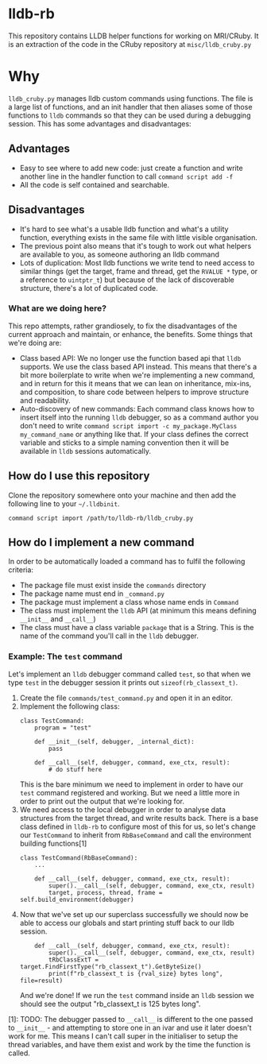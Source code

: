 # lldb-rb

This repository contains LLDB helper functions for working on MRI/CRuby. It is an extraction of the code in the CRuby repository at `misc/lldb_cruby.py`

# Why

`lldb_cruby.py` manages lldb custom commands using functions. The file is a large list of functions, and an init handler that then aliases some of those functions to `lldb` commands so that they can be used during a debugging session. This has some advantages and disadvantages:

## Advantages

- Easy to see where to add new code: just create a function and write another line in the handler function to call `command script add -f`
- All the code is self contained and searchable.

## Disadvantages

- It's hard to see what's a usable lldb function and what's a utility function, everything exists in the same file with little visible organisation.
- The previous point also means that it's tough to work out what helpers are available to you, as someone authoring an lldb command
- Lots of duplication: Most lldb functions we write tend to need access to similar things (get the target, frame and thread, get the `RVALUE *` type, or a reference to `uintptr_t`) but because of the lack of discoverable structure, there's a lot of duplicated code.

### What are we doing here?

This repo attempts, rather grandiosely, to fix the disadvantages of the current approach and maintain, or enhance, the benefits. Some things that we're doing are:

- Class based API: We no longer use the function based api that `lldb` supports. We use the class based API instead. This means that there's a bit more boilerplate to write when we're implementing a new command, and in return for this it means that we can lean on inheritance, mix-ins, and composition, to share code between helpers to improve structure and readability.
- Auto-discovery of new commands: Each command class knows how to insert itself into the running `lldb` debugger, so as a command author you don't need to write `command script import -c my_package.MyClass my_command_name` or anything like that. If your class defines the correct variable and sticks to a simple naming convention then it will be available in `lldb` sessions automatically.


## How do I use this repository

Clone the repository somewhere onto your machine and then add the following line to your `~/.lldbinit`.

```
command script import /path/to/lldb-rb/lldb_cruby.py
```

## How do I implement a new command

In order to be automatically loaded a command has to fulfil the following criteria:

- The package file must exist inside the `commands` directory
- The package name must end in `_command.py`
- The package must implement a class whose name ends in `Command`
- The class must implement the `lldb` API (at minimum this means defining `__init__` and `__call__`)
- The class must have a class variable `package` that is a String. This is the name of the command you'll call in the `lldb` debugger.

### Example: The `test` command

Let's implement an `lldb` debugger command called `test`, so that when we type `test` in the debugger session it prints out `sizeof(rb_classext_t)`.

1. Create the file `commands/test_command.py` and open it in an editor.
2. Implement the following class:
   ```
   class TestCommand:
       program = "test"
       
       def __init__(self, debugger, _internal_dict):
           pass
       
       def __call__(self, debugger, command, exe_ctx, result):
           # do stuff here
    ```
    This is the bare minimum we need to implement in order to have our `test` command registered and working. But we need a little more in order to print out the output that we're looking for.
3. We need access to the local debugger in order to analyse data structures from the target thread, and write results back. There is a base class defined in `lldb-rb` to configure most of this for us, so let's change our `TestCommand` to inherit from `RbBaseCommand` and call the environment building functions[1]
   ```
   class TestCommand(RbBaseCommand):
       ...
       
       def __call__(self, debugger, command, exe_ctx, result):
           super().__call__(self, debugger, command, exe_ctx, result)
           target, process, thread, frame = self.build_environment(debugger)
   ```
4. Now that we've set up our superclass successfully we should now be able to access our globals and start printing stuff back to our lldb session.
   ```
       def __call__(self, debugger, command, exe_ctx, result):
           super().__call__(self, debugger, command, exe_ctx, result)
           tRbClassExtT = target.FindFirstType("rb_classext_t").GetByteSize()
           print(f"rb_classext_t is {rval_size} bytes long", file=result)
    ```
   And we're done! If we run the `test` command inside an `lldb` session we should see the output "rb_classext_t is 125 bytes long".


[1]: TODO: The debugger passed to `__call__` is different to the one passed to `__init__` - and attempting to store one in an ivar and use it later doesn't work for me. This means I can't call super in the initialiser to setup the thread variables, and have them exist and work by the time the function is called.
       
